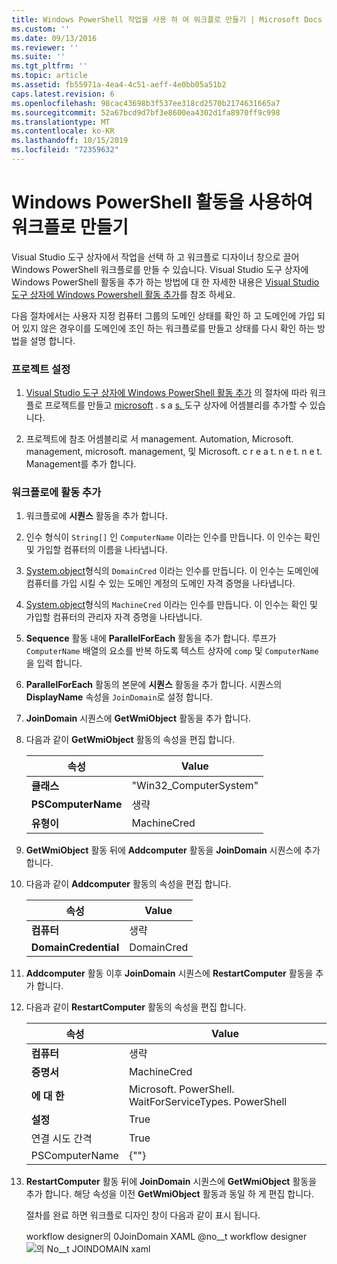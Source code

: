 ```yaml
---
title: Windows PowerShell 작업을 사용 하 여 워크플로 만들기 | Microsoft Docs
ms.custom: ''
ms.date: 09/13/2016
ms.reviewer: ''
ms.suite: ''
ms.tgt_pltfrm: ''
ms.topic: article
ms.assetid: fb55971a-4ea4-4c51-aeff-4e0bb05a51b2
caps.latest.revision: 6
ms.openlocfilehash: 98cac43698b3f537ee318cd2570b2174631665a7
ms.sourcegitcommit: 52a67bcd9d7bf3e8600ea4302d1fa8970ff9c998
ms.translationtype: MT
ms.contentlocale: ko-KR
ms.lasthandoff: 10/15/2019
ms.locfileid: "72359632"
---
```

# <a name="creating-a-workflow-with-windows-powershell-activities"></a>Windows PowerShell 활동을 사용하여 워크플로 만들기

Visual Studio 도구 상자에서 작업을 선택 하 고 워크플로 디자이너 창으로 끌어 Windows PowerShell 워크플로를 만들 수 있습니다. Visual Studio 도구 상자에 Windows PowerShell 활동을 추가 하는 방법에 대 한 자세한 내용은 [Visual Studio 도구 상자에 Windows Powershell 활동 추가](./adding-windows-powershell-activities-to-the-visual-studio-toolbox.md)를 참조 하세요.

다음 절차에서는 사용자 지정 컴퓨터 그룹의 도메인 상태를 확인 하 고 도메인에 가입 되어 있지 않은 경우이를 도메인에 조인 하는 워크플로를 만들고 상태를 다시 확인 하는 방법을 설명 합니다.

### <a name="setting-up-the-project"></a>프로젝트 설정

1. [Visual Studio 도구 상자에 Windows PowerShell 활동 추가](./adding-windows-powershell-activities-to-the-visual-studio-toolbox.md) 의 절차에 따라 워크플로 프로젝트를 만들고 [microsoft](/dotnet/api/Microsoft.PowerShell.Activities) . s a [s. ](/dotnet/api/Microsoft.PowerShell.Management.Activities)도구 상자에 어셈블리를 추가할 수 있습니다.

2. 프로젝트에 참조 어셈블리로 서 management. Automation, Microsoft. management, microsoft. management, 및 Microsoft. c r e a t. n e t. n e t. Management를 추가 합니다.

### <a name="adding-activities-to-the-workflow"></a>워크플로에 활동 추가

1. 워크플로에 **시퀀스** 활동을 추가 합니다.

2. 인수 형식이 `String[]` 인 `ComputerName` 이라는 인수를 만듭니다. 이 인수는 확인 및 가입할 컴퓨터의 이름을 나타냅니다.

3. [System.object](/dotnet/api/System.Management.Automation.PSCredential)형식의 `DomainCred` 이라는 인수를 만듭니다. 이 인수는 도메인에 컴퓨터를 가입 시킬 수 있는 도메인 계정의 도메인 자격 증명을 나타냅니다.

4. [System.object](/dotnet/api/System.Management.Automation.PSCredential)형식의 `MachineCred` 이라는 인수를 만듭니다. 이 인수는 확인 및 가입할 컴퓨터의 관리자 자격 증명을 나타냅니다.

5. **Sequence** 활동 내에 **ParallelForEach** 활동을 추가 합니다. 루프가 `ComputerName` 배열의 요소를 반복 하도록 텍스트 상자에 `comp` 및 `ComputerName`을 입력 합니다.

6. **ParallelForEach** 활동의 본문에 **시퀀스** 활동을 추가 합니다. 시퀀스의 **DisplayName** 속성을 `JoinDomain`로 설정 합니다.

7. **JoinDomain** 시퀀스에 **GetWmiObject** 활동을 추가 합니다.

8. 다음과 같이 **GetWmiObject** 활동의 속성을 편집 합니다.

   |속성|Value|
   |--------------|-----------|
   |**클래스**|"Win32_ComputerSystem"|
   |**PSComputerName**|생략|
   |**유형이**|MachineCred|

9. **GetWmiObject** 활동 뒤에 **Addcomputer** 활동을 **JoinDomain** 시퀀스에 추가 합니다.

10. 다음과 같이 **Addcomputer** 활동의 속성을 편집 합니다.

    |속성|Value|
    |--------------|-----------|
    |**컴퓨터**|생략|
    |**DomainCredential**|DomainCred|

11. **Addcomputer** 활동 이후 **JoinDomain** 시퀀스에 **RestartComputer** 활동을 추가 합니다.

12. 다음과 같이 **RestartComputer** 활동의 속성을 편집 합니다.

    |속성|Value|
    |--------------|-----------|
    |**컴퓨터**|생략|
    |**증명서**|MachineCred|
    |**에 대 한**|Microsoft. PowerShell. WaitForServiceTypes. PowerShell|
    |**설정**|True|
    |연결 시도 간격|True|
    |PSComputerName|{""}|

13. **RestartComputer** 활동 뒤에 **JoinDomain** 시퀀스에 **GetWmiObject** 활동을 추가 합니다. 해당 속성을 이전 **GetWmiObject** 활동과 동일 하 게 편집 합니다.

    절차를 완료 하면 워크플로 디자인 창이 다음과 같이 표시 됩니다.

    workflow designer의 0JoinDomain XAML @no__t workflow designer![의 No__t JOINDOMAIN xaml](../media/joindomainworkflow.png "JoinDomainWorkflow")